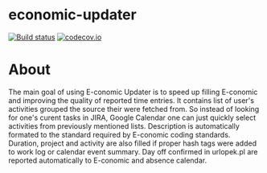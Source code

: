 # economic-updater

[![Build status](https://api.travis-ci.org/b0ro/economic-updater.svg)](https://travis-ci.org/b0ro/economic-updater) [![codecov.io](http://codecov.io/github/b0ro/economic-updater/coverage.svg?branch=master)](http://codecov.io/github/b0ro/economic-updater?branch=master)

# About
The main goal of using E-conomic Updater is to speed up filling E-conomic and improving the quality of reported time entries. It contains list of user's activities grouped the source their were fetched from. So instead of looking for one's curent tasks in JIRA, Google Calendar one can just quickly select activities from previously mentioned lists. Description is automatically formated to the standard required by E-conomic coding standards. Duration, project and activity are also filled if proper hash tags were added to work log or calendar event summary. Day off confirmed in urlopek.pl are reported automatically  to E-conomic and absence calendar.
